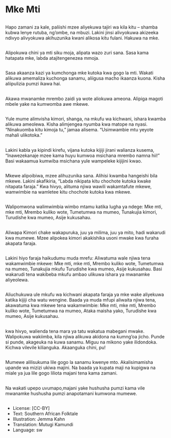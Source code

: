 # Mke Mti

##
Hapo zamani za kale, paliishi mzee aliyekuwa tajiri
wa kila kitu – shamba kubwa lenye rutuba, ng’ombe,
na mbuzi.
Lakini jinsi alivyokuwa akizeeka ndivyo alivyokuwa
akihuzunika kwani alikosa kitu fulani.
Hakuwa na mke.

##
Alipokuwa chini ya mti siku moja,
alipata wazo zuri sana.
Sasa kama hatapata mke, labda
atajitengenezea mmoja.

##
Sasa akaanza kazi ya kumchonga
mke kutoka kwa gogo la mti.
Wakati alikuwa amemaliza
kuchonga sanamu, aliigusa macho
ikaanza kuona.
Kisha aliipulizia pumzi ikawa hai.

##
Akawa mwanamke mrembo zaidi ya
wote aliokuwa ameona.
Alipiga magoti mbele yake na
kumwomba awe mkewe.

##
Yule mume alimvisha kimori,
shanga, na mkufu wa kichwani,
ishara kwamba alikuwa ameolewa.
Kisha alimjengea nyumba kwa
matope na nyasi.
“Ninakuomba kitu kimoja tu,” jamaa
alisema. “Usimwambie mtu yeyote
mahali ulikotoka.”

##
Lakini kabla ya kipindi kirefu, vijana
kutoka kijiji jirani walianza kusema,
“Inawezekanaje mzee kama huyu
kumwoa msichana mrembo namna
hii!”
Basi wakaamua kumwiba msichana
yule wampeleke kijijini kwao.

##
Mkewe alipoibiwa, mzee alihuzunika sana.
Alihisi kwamba hangeishi bila mkewe.
Lakini akafikiria, “Labda nikipata kitu chochote
kutoka kwake nitapata faraja.”
Kwa hivyo, alituma njiwa wawili wakamtafute
mkewe, wamwimbie na wamletee kitu chochote
kutoka kwa mkewe.

##
Walipomwona walimwimbia wimbo
mtamu katika lugha ya ndege:
Mke mti, mke mti,
Mrembo kuliko wote,
Tumetumwa na mumeo,
Tunakujia kimori,
Turudishe kwa mumeo,
Asije kukusahau.

##
Aliwapa Kimori chake wakapuruka, juu ya milima, juu ya mito, hadi wakarudi kwa mumewe.
Mzee alipokea kimori akakishika usoni mwake kwa furaha akapata faraja.

##
Lakini hiyo faraja haikudumu muda mrefu:
Aliwatuma wale njiwa tena wakamwimbie mkewe:
Mke mti, mke mti,
Mrembo kuliko wote,
Tumetumwa na mumeo,
Tunakujia mkufu
Turudishe kwa mumeo,
Asije kukusahau.
Basi wakarudi tena wakibeba mkufu ambao ulikuwa
ishara ya mwanamke aliyeolewa.

##
Aliuchukuwa ule mkufu wa kichwani akapata faraja
ya mke wake aliyekuwa katika kijiji cha watu
wengine.
Baada ya muda mfupi aliwaita njiwa tena,
akawatuma kwa mkewe tena wakamwimbie:
Mke mti, mke mti,
Mrembo kuliko wote,
Tumetumwa na mumeo,
Ataka maisha yako,
Turudishe kwa mumeo,
Asije kukusahau.

##
kwa hivyo, walienda tena mara ya tatu wakatua
mabegani mwake.
Walipokuwa wakiimba, kila njiwa alikuwa akidona na
kumng’oa jicho.
Punde si punde, akageuka na kuwa sanamu.
Miguu na mikono yake ilidondoka.
Kichwa vilevile kilianguka. Akaanguka chini, pu!

##
Mumewe alilisukuma lile gogo la
sanamu kwenye mto.
Akalisimamisha upande wa mizizi
ukiwa majini.
Na baada ya kupata maji na
kupigwa na miale ya jua lile gogo
liliota majani tena kama zamani.

##
Na wakati upepo uvumapo,majani
yake hushusha pumzi kama vile
mwanamke hushusha pumzi
anapotamani kumwona mumewe.

##
* License: [CC-BY]
* Text: Southern African Folktale
* Illustration: Jemma Kahn
* Translation: Mutugi Kamundi
* Language: sw
